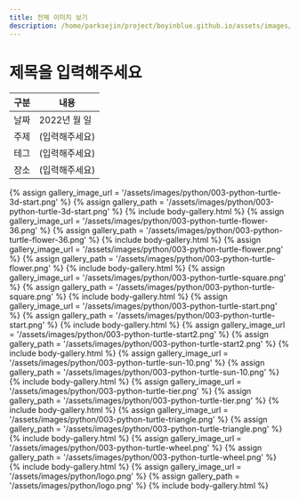 ```yaml
---
title: 전체 이미지 보기
description: /home/parksejin/project/boyinblue.github.io/assets/images/python
---
```



제목을 입력해주세요
===


|구분|내용|
|---|---|
|날짜|2022년 월 일|
|주제|(입력해주세요)|
|테그|(입력해주세요)|
|장소|(입력해주세요)|


{% assign gallery_image_url = '/assets/images/python/003-python-turtle-3d-start.png' %}
{% assign gallery_path = '/assets/images/python/003-python-turtle-3d-start.png' %}
{% include body-gallery.html %}
{% assign gallery_image_url = '/assets/images/python/003-python-turtle-flower-36.png' %}
{% assign gallery_path = '/assets/images/python/003-python-turtle-flower-36.png' %}
{% include body-gallery.html %}
{% assign gallery_image_url = '/assets/images/python/003-python-turtle-flower.png' %}
{% assign gallery_path = '/assets/images/python/003-python-turtle-flower.png' %}
{% include body-gallery.html %}
{% assign gallery_image_url = '/assets/images/python/003-python-turtle-square.png' %}
{% assign gallery_path = '/assets/images/python/003-python-turtle-square.png' %}
{% include body-gallery.html %}
{% assign gallery_image_url = '/assets/images/python/003-python-turtle-start.png' %}
{% assign gallery_path = '/assets/images/python/003-python-turtle-start.png' %}
{% include body-gallery.html %}
{% assign gallery_image_url = '/assets/images/python/003-python-turtle-start2.png' %}
{% assign gallery_path = '/assets/images/python/003-python-turtle-start2.png' %}
{% include body-gallery.html %}
{% assign gallery_image_url = '/assets/images/python/003-python-turtle-sun-10.png' %}
{% assign gallery_path = '/assets/images/python/003-python-turtle-sun-10.png' %}
{% include body-gallery.html %}
{% assign gallery_image_url = '/assets/images/python/003-python-turtle-tier.png' %}
{% assign gallery_path = '/assets/images/python/003-python-turtle-tier.png' %}
{% include body-gallery.html %}
{% assign gallery_image_url = '/assets/images/python/003-python-turtle-triangle.png' %}
{% assign gallery_path = '/assets/images/python/003-python-turtle-triangle.png' %}
{% include body-gallery.html %}
{% assign gallery_image_url = '/assets/images/python/003-python-turtle-wheel.png' %}
{% assign gallery_path = '/assets/images/python/003-python-turtle-wheel.png' %}
{% include body-gallery.html %}
{% assign gallery_image_url = '/assets/images/python/logo.png' %}
{% assign gallery_path = '/assets/images/python/logo.png' %}
{% include body-gallery.html %}
